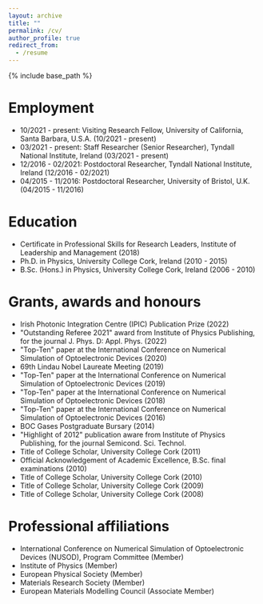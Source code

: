 ```yaml
---
layout: archive
title: ""
permalink: /cv/
author_profile: true
redirect_from:
  - /resume
---
```


{% include base_path %}

Employment
======
* 10/2021 - present: Visiting Research Fellow, University of California, Santa Barbara, U.S.A. (10/2021 - present)
* 03/2021 - present: Staff Researcher (Senior Researcher), Tyndall National Institute, Ireland (03/2021 - present)
* 12/2016 - 02/2021: Postdoctoral Researcher, Tyndall National Institute, Ireland (12/2016 - 02/2021)
* 04/2015 - 11/2016: Postdoctoral Researcher, University of Bristol, U.K. (04/2015 - 11/2016)


Education
======
* Certificate in Professional Skills for Research Leaders, Institute of Leadership and Management (2018)
* Ph.D. in Physics, University College Cork, Ireland (2010 - 2015)
* B.Sc. (Hons.) in Physics, University College Cork, Ireland (2006 - 2010)

  
Grants, awards and honours
======
* Irish Photonic Integration Centre (IPIC) Publication Prize (2022)
* "Outstanding Referee 2021" award from Institute of Physics Publishing, for the journal J. Phys. D: Appl. Phys. (2022)
* "Top-Ten" paper at the International Conference on Numerical Simulation of Optoelectronic Devices (2020)
* 69th Lindau Nobel Laureate Meeting (2019)
* "Top-Ten" paper at the International Conference on Numerical Simulation of Optoelectronic Devices (2019)
* "Top-Ten" paper at the International Conference on Numerical Simulation of Optoelectronic Devices (2018)
* "Top-Ten" paper at the International Conference on Numerical Simulation of Optoelectronic Devices (2016)
* BOC Gases Postgraduate Bursary (2014)
* "Highlight of 2012" publication aware from Institute of Physics Publishing, for the journal Semicond. Sci. Technol.
* Title of College Scholar, University College Cork (2011)
* Official Acknowledgement of Academic Excellence, B.Sc. final examinations (2010)
* Title of College Scholar, University College Cork (2010)
* Title of College Scholar, University College Cork (2009)
* Title of College Scholar, University College Cork (2008)
 
  
Professional affiliations
======
* International Conference on Numerical Simulation of Optoelectronic Devices (NUSOD), Program Committee (Member)
* Institute of Physics (Member)
* European Physical Society (Member)
* Materials Research Society (Member)
* European Materials Modelling Council (Associate Member) 
